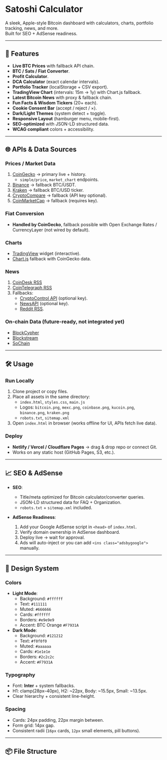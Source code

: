 # Satoshi Calculator

A sleek, Apple-style Bitcoin dashboard with calculators, charts, portfolio tracking, news, and more.  
Built for SEO + AdSense readiness.

---

## 🚀 Features
- **Live BTC Prices** with fallback API chain.
- **BTC / Sats / Fiat Converter**.
- **Profit Calculator**.
- **DCA Calculator** (exact calendar intervals).
- **Portfolio Tracker** (localStorage + CSV export).
- **TradingView Chart** (intervals: 15m → 1y) with Chart.js fallback.
- **Latest Bitcoin News** with proxy & fallback chain.
- **Fun Facts & Wisdom Tickers** (20+ each).
- **Cookie Consent Bar** (accept / reject / ×).
- **Dark/Light Themes** (system detect + toggle).
- **Responsive Layout** (hamburger menu, mobile-first).
- **SEO-optimized** with JSON-LD structured data.
- **WCAG compliant** colors + accessibility.

---

## 🌐 APIs & Data Sources

### Prices / Market Data
1. [CoinGecko](https://www.coingecko.com/en/api) → primary live + history.  
   - `simple/price`, `market_chart` endpoints.
2. [Binance](https://binance-docs.github.io/apidocs/) → fallback BTC/USDT.  
3. [Kraken](https://docs.kraken.com/rest/) → fallback BTC/USD ticker.  
4. [CryptoCompare](https://min-api.cryptocompare.com/) → fallback (API key optional).  
5. [CoinMarketCap](https://coinmarketcap.com/api/) → fallback (requires key).

### Fiat Conversion
- **Handled by CoinGecko**, fallback possible with Open Exchange Rates / CurrencyLayer (not wired by default).

### Charts
- [TradingView](https://www.tradingview.com/widget/) widget (interactive).  
- [Chart.js](https://www.chartjs.org/) fallback with CoinGecko data.

### News
1. [CoinDesk RSS](https://www.coindesk.com/arc/outboundfeeds/rss/)  
2. [CoinTelegraph RSS](https://cointelegraph.com/rss)  
3. Fallbacks:  
   - [CryptoControl API](https://cryptocontrol.io/) (optional key).  
   - [NewsAPI](https://newsapi.org/) (optional key).  
   - [Reddit RSS](https://www.reddit.com/r/Bitcoin/.rss).

### On-chain Data (future-ready, not integrated yet)
- [BlockCypher](https://www.blockcypher.com/dev/bitcoin/)  
- [Blockstream](https://blockstream.info/api/)  
- [SoChain](https://chain.so/api)

---

## 🛠️ Usage

### Run Locally
1. Clone project or copy files.
2. Place all assets in the same directory:
   - `index.html`, `styles.css`, `main.js`
   - Logos: `bitcoin.png`, `mexc.png`, `coinbase.png`, `kucoin.png`, `binance.png`, `kraken.png`
   - `robots.txt`, `sitemap.xml`
3. Open `index.html` in browser (works offline for UI, APIs fetch live data).

### Deploy
- **Netlify / Vercel / Cloudflare Pages** → drag & drop repo or connect Git.  
- Works on any static host (GitHub Pages, S3, etc.).

---

## 📈 SEO & AdSense

- **SEO**:
  - Title/meta optimized for Bitcoin calculator/converter queries.
  - JSON-LD structured data for FAQ + Organization.
  - `robots.txt` + `sitemap.xml` included.

- **AdSense Readiness**:
  1. Add your Google AdSense script in `<head>` of `index.html`.
  2. Verify domain ownership in AdSense dashboard.
  3. Deploy live → wait for approval.
  4. Ads will auto-inject or you can add `<ins class="adsbygoogle">` manually.

---

## 🎨 Design System

### Colors
- **Light Mode**:
  - Background: `#ffffff`
  - Text: `#111111`
  - Muted: `#666666`
  - Cards: `#ffffff`
  - Borders: `#e9e9e9`
  - Accent: BTC Orange `#F7931A`
- **Dark Mode**:
  - Background: `#121212`
  - Text: `#f0f0f0`
  - Muted: `#aaaaaa`
  - Cards: `#1e1e1e`
  - Borders: `#2c2c2c`
  - Accent: `#F7931A`

### Typography
- Font: **Inter** + system fallbacks.
- H1: clamp(28px–40px), H2: ~22px, Body: ~15.5px, Small: ~13.5px.
- Clear hierarchy + consistent line-height.

### Spacing
- Cards: 24px padding, 22px margin between.
- Form grid: 14px gap.
- Consistent radii (`16px` cards, `12px` small elements, pill buttons).

---

## 📦 File Structure
